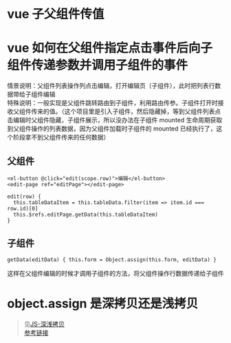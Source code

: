# vue 子父组件传值

# vue 如何在父组件指定点击事件后向子组件传递参数并调用子组件的事件

情景说明：父组件列表操作列点击编辑，打开编辑页（子组件），此时把列表行数据带给子组件编辑  
特殊说明：一般实现是父组件跳转路由到子组件，利用路由传参。子组件打开时接收父组件传来的值。（这个项目里是引入子组件，然后隐藏掉，等到父组件列表点击编辑时父组件隐藏，子组件展示，所以没办法在子组件 mounted 生命周期获取到父组件操作的列表数据，因为父组件加载时子组件的 mounted 已经执行了，这个阶段拿不到父组件传来的任何数据）

## 父组件

```
<el-button @click="edit(scope.row)">编辑</el-button>
<edit-page ref="editPage"></edit-page>

edit(row) {
  this.tableDataItem = this.tableData.filter(item => item.id === row.id)[0]
  this.$refs.editPage.getData(this.tableDataItem)
}
```

## 子组件

```vue
getData(editData) { this.form = Object.assign(this.form, editData) }
```

这样在父组件编辑的时候才调用子组件的方法，将父组件操作行数据传递给子组件

# object.assign 是深拷贝还是浅拷贝

> 见[JS-深浅拷贝]()  
> [参考链接](https://www.cnblogs.com/LVBingo/p/11290637.html)
